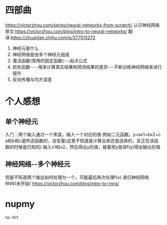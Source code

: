 # 四部曲
https://victorzhou.com/series/neural-networks-from-scratch/
认识神经网络
原文:https://victorzhou.com/blog/intro-to-neural-networks/
翻译:https://zhuanlan.zhihu.com/p/377513272

1. 神经元是什么
2. 神经网络是由多个神经元组成
3. 激活函数(常用的固定函数)---起点公式
4. 损失函数----用来计算真实结果和预测结果的差异---不断训练神经网络来进行提升
5. 反向传播与均方误差
# 个人感想
## 单个神经元
入门：两个输入通过一个黑盒，输入一个对应的值
例如二元函数。y=ax1+bx2+c
a和b和c是所选函数的，自变量(这里不知道是计算出来还是选择的，反正在该函数的时候是已知的)
输入x1和x2，然后得出y的值，接着把y放进f(y)得出输出的值
## 神经网络--多个神经元
但是不知道两个输出如何处理为一个，可能最后再次处理f(x)
递归神经网络RNN(未开始)
https://victorzhou.com/blog/intro-to-rnns/
# nupmy
```python
np.dot
```